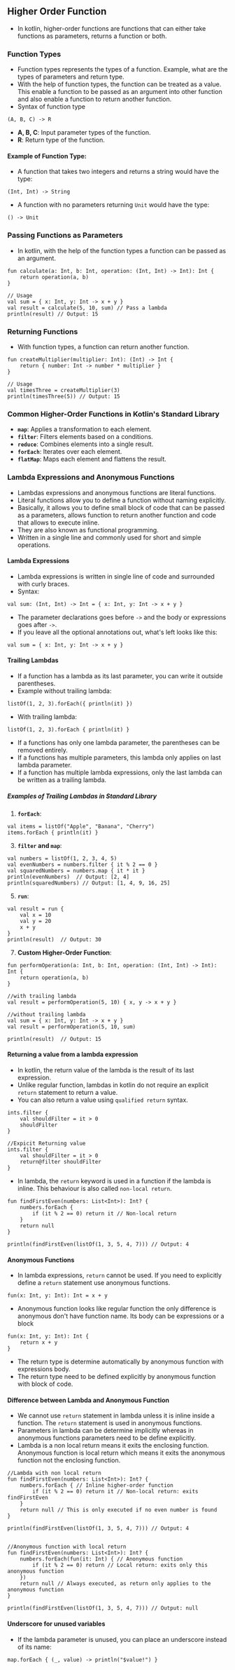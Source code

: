 ## Higher Order Function
- In kotlin, higher-order functions are functions that can either take functions as parameters, returns a function or both.

### Function Types
- Function types represents the types of a function. Example, what are the types of parameters and return type.
- With the help of function types, the function can be treated as a value. This enable a function to be passed as an argument into other function and also enable a function to return another function.
- Syntax of function type
```
(A, B, C) -> R
```
- **A, B, C**: Input parameter types of the function.
- **R**: Return type of the function.

#### Example of Function Type:
- A function that takes two integers and returns a string would have the type:
```
(Int, Int) -> String
```
- A function with no parameters returning `Unit` would have the type:
```
() -> Unit
```


### Passing Functions as Parameters
- In kotlin, with the help of the function types a function can be passed as an argument.
```
fun calculate(a: Int, b: Int, operation: (Int, Int) -> Int): Int {
    return operation(a, b)
}

// Usage
val sum = { x: Int, y: Int -> x + y }
val result = calculate(5, 10, sum) // Pass a lambda
println(result) // Output: 15
```


### Returning Functions
- With function types, a function can return another function.
```
fun createMultiplier(multiplier: Int): (Int) -> Int {
    return { number: Int -> number * multiplier }
}

// Usage
val timesThree = createMultiplier(3)
println(timesThree(5)) // Output: 15
```


### Common Higher-Order Functions in Kotlin's Standard Library
- **`map`**: Applies a transformation to each element.
- **`filter`**: Filters elements based on a conditions.
- **`reduce`**: Combines elements into a single result.
- **`forEach`**: Iterates over each element.
- **`flatMap`**: Maps each element and flattens the result.

### Lambda Expressions and Anonymous Functions
- Lambdas expressions and anonymous functions are literal functions.
- Literal functions allow you to define a function without naming explicitly. 
- Basically, it allows you to define small block of code that can be passed as a parameters, allows function to return another function and code that allows to execute inline.
- They are also known as functional programming.
- Written in a single line and commonly used for short and simple operations.

#### Lambda Expressions
- Lambda expressions is written in single line of code  and surrounded with curly braces.
- Syntax:
```
val sum: (Int, Int) -> Int = { x: Int, y: Int -> x + y }
```
- The parameter declarations goes before `->` and the body or expressions goes after `->`.
- If you leave all the optional annotations out, what's left looks like this:
```
val sum = { x: Int, y: Int -> x + y }
```

#### Trailing Lambdas
- If a function has a lambda as its last parameter, you can write it outside parentheses.
- Example without trailing lambda:
```
listOf(1, 2, 3).forEach({ println(it) })
```
- With trailing lambda:
```
listOf(1, 2, 3).forEach { println(it) }
```
- If a functions has only one lambda parameter, the parentheses can be removed entirely.
- If a functions has multiple parameters, this lambda only applies on last lambda parameter.
- If a function has multiple lambda expressions, only the last lambda can be written as a trailing lambda.

##### Examples of Trailing Lambdas in Standard Library
1. **`forEach`**:
```
val items = listOf("Apple", "Banana", "Cherry")
items.forEach { println(it) }
```
3. **`filter` and `map`**:
```
val numbers = listOf(1, 2, 3, 4, 5)
val evenNumbers = numbers.filter { it % 2 == 0 }
val squaredNumbers = numbers.map { it * it }
println(evenNumbers)  // Output: [2, 4]
println(squaredNumbers) // Output: [1, 4, 9, 16, 25]
```
5. **`run`**:
```
val result = run {
    val x = 10
    val y = 20
    x + y
}
println(result)  // Output: 30
```
7. **Custom Higher-Order Function**:
```
fun performOperation(a: Int, b: Int, operation: (Int, Int) -> Int): Int {
    return operation(a, b)
}

//with trailing lambda
val result = performOperation(5, 10) { x, y -> x + y }

//without trailing lambda
val sum = { x: Int, y: Int -> x + y }
val result = performOperation(5, 10, sum)

println(result)  // Output: 15
```

#### Returning a value from a lambda expression
- In kotlin, the return value of the lambda is the result of its last expression.
- Unlike regular function, lambdas in kotlin do not require an explicit `return`  statement to return a value.
- You can also return a value using `qualified return` syntax.
```
ints.filter {
	val shouldFilter = it > 0 
	shouldFilter 
}

//Expicit Returning value
ints.filter {
	val shouldFilter = it > 0 
	return@filter shouldFilter 
}
```

- In lambda, the `return` keyword is used in a function if the lambda is inline. This behaviour is also called `non-local return`.
```
fun findFirstEven(numbers: List<Int>): Int? {
    numbers.forEach {
        if (it % 2 == 0) return it // Non-local return
    }
    return null
}

println(findFirstEven(listOf(1, 3, 5, 4, 7))) // Output: 4
```

#### Anonymous Functions
- In lambda expressions, `return` cannot be used. If you need to explicitly define a `return` statement use anonymous functions.
```
fun(x: Int, y: Int): Int = x + y
```
- Anonymous function looks like regular function the only difference is anonymous don't have function name. Its body can be expressions or a block
```
fun(x: Int, y: Int): Int {
	return x + y 
}
```
- The return type is determine automatically by anonymous function with expressions body. 
- The return type need to be defined explicitly by anonymous function with block of code.

#### Difference between Lambda and Anonymous Function
- We cannot use `return` statement in lambda unless it is inline inside a function. The `return` statement is used in anonymous functions.
- Parameters in lambda can be determine implicitly whereas in anonymous functions parameters need to be define explicitly.
- Lambda is a non local return means it exits the enclosing function. Anonymous function is local return which means it exits the anonymous function not the enclosing function.
```
//Lambda with non local return
fun findFirstEven(numbers: List<Int>): Int? {
    numbers.forEach { // Inline higher-order function
        if (it % 2 == 0) return it // Non-local return: exits findFirstEven
    }
    return null // This is only executed if no even number is found
}

println(findFirstEven(listOf(1, 3, 5, 4, 7))) // Output: 4


//Anonymous function with local return
fun findFirstEven(numbers: List<Int>): Int? {
    numbers.forEach(fun(it: Int) { // Anonymous function
        if (it % 2 == 0) return // Local return: exits only this anonymous function
    })
    return null // Always executed, as return only applies to the anonymous function
}

println(findFirstEven(listOf(1, 3, 5, 4, 7))) // Output: null
```

#### Underscore for unused variables
- If the lambda parameter is unused, you can place an underscore instead of its name:
```
map.forEach { (_, value) -> println("$value!") }
```
